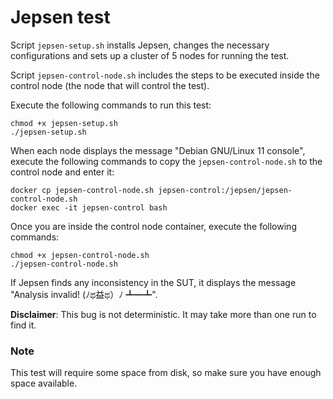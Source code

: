 # Jepsen test

Script `jepsen-setup.sh` installs Jepsen, changes the necessary configurations and sets up a cluster of 5 nodes for running the test.
  
Script `jepsen-control-node.sh` includes the steps to be executed inside the control node (the node that will control the test).

Execute the following commands to run this test:

```shell
chmod +x jepsen-setup.sh
./jepsen-setup.sh
```

When each node displays the message "Debian GNU/Linux 11 console", execute the following commands to copy the `jepsen-control-node.sh` to the control node and enter it:

```shell
docker cp jepsen-control-node.sh jepsen-control:/jepsen/jepsen-control-node.sh
docker exec -it jepsen-control bash
```

Once you are inside the control node container, execute the following commands:

```shell
chmod +x jepsen-control-node.sh
./jepsen-control-node.sh
```
If Jepsen finds any inconsistency in the SUT, it displays the message "Analysis invalid! (ﾉಥ益ಥ）ﾉ ┻━┻".

**Disclaimer**: This bug is not deterministic. It may take more than one run to find it. 

### Note
This test will require some space from disk, so make sure you have enough space available.


